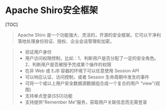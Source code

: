 # Apache Shiro安全框架

[TOC]

> Apache Shiro 是一个功能强大、灵活的，开源的安全框架。它可以干净利落地处理身份验证、授权、企业会话管理和加密。



> - 验证用户身份
> - 用户访问权限控制，比如：1、判断用户是否分配了一定的安全角色。2、判断用户是否被授予完成某个操作的权限
> - 在非 Web 或 EJB 容器的环境下可以任意使用 Session API
> - 可以响应认证、访问控制，或者 Session 生命周期中发生的事件
> - 可将一个或以上用户安全数据源数据组合成一个复合的用户 “view”(视图)
> - 支持单点登录(SSO)功能
> - 支持提供“Remember Me”服务，获取用户关联信息而无需登录

